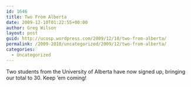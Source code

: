 ```yaml
---
id: 1646
title: Two From Alberta
date: 2009-12-10T01:22:55+00:00
author: Greg Wilson
layout: post
guid: http://ucosp.wordpress.com/2009/12/10/two-from-alberta/
permalink: /2009-2010/uncategorized/2009/12/two-from-alberta/
categories:
  - Uncategorized
---
```

Two students from the University of Alberta have now signed up, bringing our total to 30. Keep &#8217;em coming!